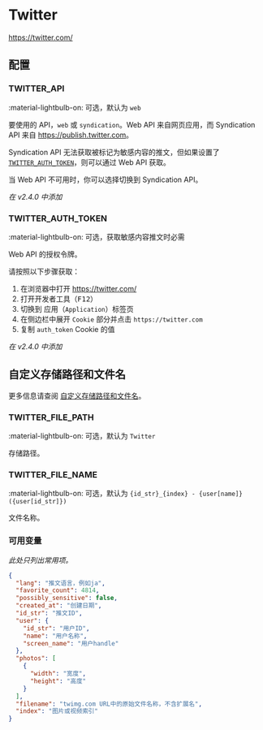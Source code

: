 # Twitter

<https://twitter.com/>

## 配置

### TWITTER_API

:material-lightbulb-on: 可选，默认为 `web`

要使用的 API，`web` 或 `syndication`。Web API 来自网页应用，而 Syndication API 来自 <https://publish.twitter.com>。

Syndication API 无法获取被标记为敏感内容的推文，但如果设置了 [`TWITTER_AUTH_TOKEN`](#twitter_auth_token)，则可以通过 Web API 获取。

当 Web API 不可用时，你可以选择切换到 Syndication API。

_在 v2.4.0 中添加_

### TWITTER_AUTH_TOKEN

:material-lightbulb-on: 可选，获取敏感内容推文时必需

Web API 的授权令牌。

请按照以下步骤获取：

1. 在浏览器中打开 <https://twitter.com/>
2. 打开开发者工具（<kbd>F12</kbd>）
3. 切换到 应用（`Application`）标签页
4. 在侧边栏中展开 `Cookie` 部分并点击 `https://twitter.com`
5. 复制 `auth_token` Cookie 的值

_在 v2.4.0 中添加_

## 自定义存储路径和文件名

更多信息请查阅 [自定义存储路径和文件名](../#customizing-storage-path--file-name)。

### TWITTER_FILE_PATH

:material-lightbulb-on: 可选，默认为 `Twitter`

存储路径。

### TWITTER_FILE_NAME

:material-lightbulb-on: 可选，默认为 `{id_str}_{index} - {user[name]}({user[id_str]})`

文件名称。

### 可用变量

_此处只列出常用项。_

```json
{
  "lang": "推文语言，例如ja",
  "favorite_count": 4814,
  "possibly_sensitive": false,
  "created_at": "创建日期",
  "id_str": "推文ID",
  "user": {
    "id_str": "用户ID",
    "name": "用户名称",
    "screen_name": "用户handle"
  },
  "photos": [
    {
      "width": "宽度",
      "height": "高度"
    }
  ],
  "filename": "twimg.com URL中的原始文件名称，不含扩展名",
  "index": "图片或视频索引"
}
```
